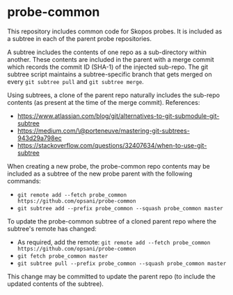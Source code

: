 # probe-common
This repository includes common code for Skopos probes.  It is included as a subtree in each of the parent probe repositories.

A subtree includes the contents of one repo as a sub-directory within another.  These contents are included in the parent with a merge commit which records the commit ID (SHA-1) of the injected sub-repo.  The git subtree script maintains a subtree-specific branch that gets merged on every `git subtree pull` and `git subtree merge`.

Using subtrees, a clone of the parent repo naturally includes the sub-repo contents (as present at the time of the merge commit).  References:

* <https://www.atlassian.com/blog/git/alternatives-to-git-submodule-git-subtree>
* <https://medium.com/\@porteneuve/mastering-git-subtrees-943d29a798ec>
* <https://stackoverflow.com/questions/32407634/when-to-use-git-subtree>

When creating a new probe, the probe-common repo contents may be included as a subtree of the new probe parent with the following commands:

* `git remote add --fetch probe_common https://github.com/opsani/probe-common`
* `git subtree add --prefix probe_common --squash probe_common master`

To update the probe-common subtree of a cloned parent repo where the subtree's remote has changed:

* As required, add the remote:  `git remote add --fetch probe_common https://github.com/opsani/probe-common`
* `git fetch probe_common master`
* `git subtree pull --prefix probe_common --squash probe_common master`

This change may be committed to update the parent repo (to include the updated contents of the subtree).
